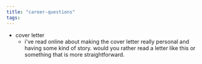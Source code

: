 ```yaml
---
title: "career-questions"
tags: 
---
```


- cover letter
	- i've read online about making the cover letter really personal and having some kind of story. would you rather read a letter like this or something that is more straightforward. 